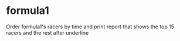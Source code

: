 # formula1

Order formula1's racers by time and print report that shows the top 15 racers and the rest after underline